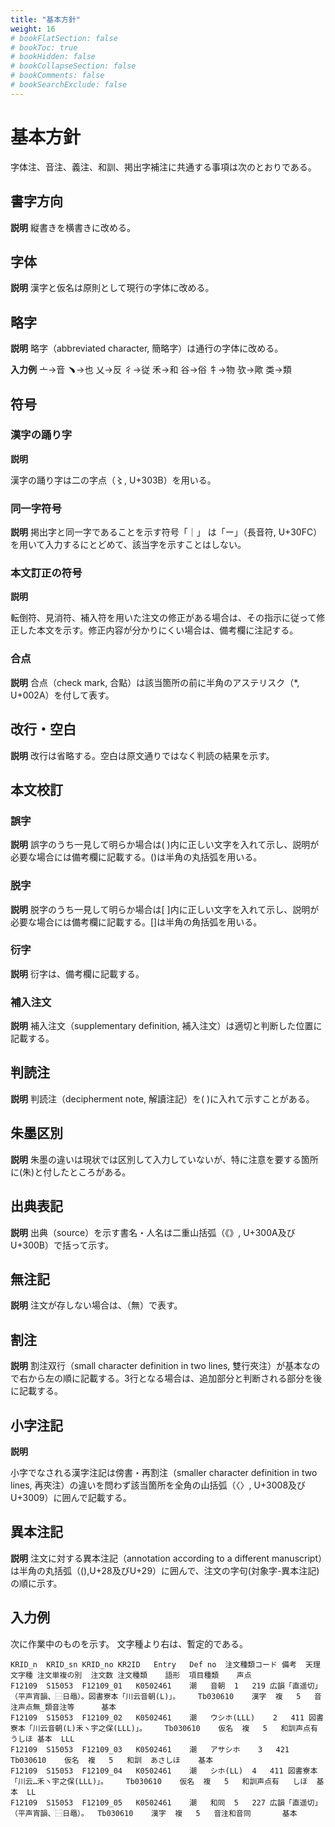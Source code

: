 ```yaml
---
title: "基本方針"
weight: 16
# bookFlatSection: false
# bookToc: true
# bookHidden: false
# bookCollapseSection: false
# bookComments: false
# bookSearchExclude: false
---
```



# 基本方針

字体注、音注、義注、和訓、掲出字補注に共通する事項は次のとおりである。
## 書字方向

**説明**
縦書きを横書きに改める。
## 字体

**説明**
漢字と仮名は原則として現行の字体に改める。

## 略字

**説明**
略字（abbreviated character, 簡略字）は通行の字体に改める。

**入力例**
    亠→音
    ﹅→也
    乂→反
    彳→従
    禾→和
    谷→俗
    牜→物
    欤→歟
    类→類

## 符号

### 漢字の踊り字

**説明**

漢字の踊り字は二の字点（〻, U+303B）を用いる。

### 同一字符号

**説明**
掲出字と同一字であることを示す符号「｜」 は「ー」（長音符, U+30FC）を用いて入力するにとどめて、該当字を示すことはしない。

### 本文訂正の符号

**説明**

転倒符、見消符、補入符を用いた注文の修正がある場合は、その指示に従って修正した本文を示す。修正内容が分かりにくい場合は、備考欄に注記する。

### 合点

**説明**
合点（check mark, 合點）は該当箇所の前に半角のアステリスク（*, U+002A）を付して表す。

## 改行・空白

**説明**
改行は省略する。空白は原文通りではなく判読の結果を示す。

## 本文校訂

### 誤字

**説明**
誤字のうち一見して明らか場合は( )内に正しい文字を入れて示し、説明が必要な場合には備考欄に記載する。()は半角の丸括弧を用いる。

### 脱字

**説明**
脱字のうち一見して明らか場合は[ ]内に正しい文字を入れて示し、説明が必要な場合には備考欄に記載する。[]は半角の角括弧を用いる。

### 衍字

**説明**
衍字は、備考欄に記載する。


### 補入注文

**説明**
補入注文（supplementary definition, 補入注文）は適切と判断した位置に記載する。

## 判読注

**説明**
判読注（decipherment note, 解讀注記）を( )に入れて示すことがある。

## 朱墨区別

**説明**
朱墨の違いは現状では区別して入力していないが、特に注意を要する箇所に(朱)と付したところがある。



## 出典表記

**説明**
出典（source）を示す書名・人名は二重山括弧（《》, U+300A及びU+300B）で括って示す。

## 無注記

**説明**
注文が存しない場合は、（無）で表す。

## 割注

**説明**
割注双行（small character definition in two lines, 雙行夾注）が基本なので右から左の順に記載する。3行となる場合は、追加部分と判断される部分を後に記載する。


## 小字注記

**説明**

小字でなされる漢字注記は傍書・再割注（smaller character definition in two lines, 再夾注）の違いを問わず該当箇所を全角の山括弧（〈〉, U+3008及びU+3009）に囲んで記載する。

## 異本注記

**説明**
注文に対する異本注記（annotation according to a different manuscript）は半角の丸括弧（(),U+28及びU+29）に囲んで、注文の字句(対象字-異本注記)の順に示す。


## 入力例

次に作業中のものを示す。
文字種より右は、暫定的である。

~~~
KRID_n	KRID_sn	KRID_no	KR2ID	Entry	Def	no	注文種類コード	備考	天理	文字種	注文単複の別	注文数	注文種類	語形	項目種類	声点		
F12109	S15053	F12109_01	K0502461	潮	音朝	1	219	広韻「直遥切」（平声宵韻、⿱日黽）。図書寮本「川云音朝(L)」。	Tb030610	漢字	複	5	音注声点無_類音注等		基本			
F12109	S15053	F12109_02	K0502461	潮	ウシホ(LLL)	2	411	図書寮本「川云音朝(L)禾ヽ宇之保(LLL)」。	Tb030610	仮名	複	5	和訓声点有	うしほ	基本	LLL		
F12109	S15053	F12109_03	K0502461	潮	アサシホ	3	421		Tb030610	仮名	複	5	和訓	あさしほ	基本			
F12109	S15053	F12109_04	K0502461	潮	シホ(LL)	4	411	図書寮本「川云…禾ヽ宇之保(LLL)」。	Tb030610	仮名	複	5	和訓声点有	しほ	基本	LL		
F12109	S15053	F12109_05	K0502461	潮	和同	5	227	広韻「直遥切」（平声宵韻、⿱日黽）。	Tb030610	漢字	複	5	音注和音同		基本			
~~~
